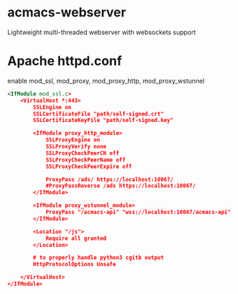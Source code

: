 # acmacs-webserver
Lightweight multi-threaded webserver with websockets support

# Apache httpd.conf

enable mod\_ssl, mod\_proxy, mod\_proxy\_http, mod\_proxy\_wstunnel

```xml
<IfModule mod_ssl.c>
    <VirtualHost *:443>
        SSLEngine on
        SSLCertificateFile "path/self-signed.crt"
        SSLCertificateKeyFile "path/self-signed.key"

        <IfModule proxy_http_module>
            SSLProxyEngine on
            SSLProxyVerify none
            SSLProxyCheckPeerCN off
            SSLProxyCheckPeerName off
            SSLProxyCheckPeerExpire off

            ProxyPass /ads/ https://localhost:10067/
            #ProxyPassReverse /ads https://localhost:10067/
        </IfModule>

        <IfModule proxy_wstunnel_module>
            ProxyPass "/acmacs-api" "wss://localhost:10067/acmacs-api"
        </IfModule>

        <Location "/js">
            Require all granted
        </Location>

        # to properly handle python3 cgitb output
        HttpProtocolOptions Unsafe

    </VirtualHost>
</IfModule>
```
